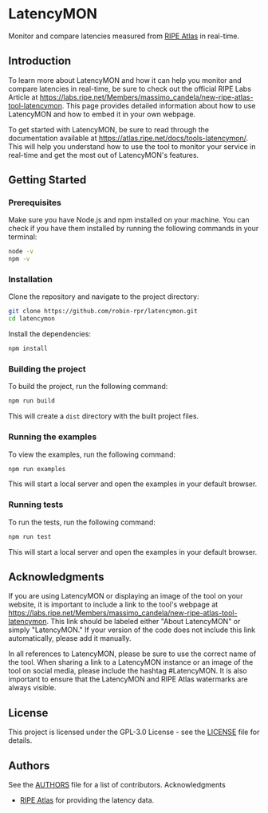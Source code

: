 # LatencyMON

Monitor and compare latencies measured from [RIPE Atlas](https://atlas.ripe.net) in real-time.

## Introduction

To learn more about LatencyMON and how it can help you monitor and compare latencies in real-time, be sure to check out the official RIPE Labs Article at https://labs.ripe.net/Members/massimo_candela/new-ripe-atlas-tool-latencymon. This page provides detailed information about how to use LatencyMON and how to embed it in your own webpage.

To get started with LatencyMON, be sure to read through the documentation available at https://atlas.ripe.net/docs/tools-latencymon/. This will help you understand how to use the tool to monitor your service in real-time and get the most out of LatencyMON's features.

## Getting Started

### Prerequisites
Make sure you have Node.js and npm installed on your machine. You can check if you have them installed by running the following commands in your terminal:

```bash
node -v
npm -v
```

### Installation
Clone the repository and navigate to the project directory:

```bash
git clone https://github.com/robin-rpr/latencymon.git
cd latencymon
```

Install the dependencies:

```bash
npm install
```

### Building the project
To build the project, run the following command:

```bash
npm run build
```
This will create a `dist` directory with the built project files.

### Running the examples
To view the examples, run the following command:

```bash
npm run examples
```
This will start a local server and open the examples in your default browser.

### Running tests
To run the tests, run the following command:

```bash
npm run test
```

This will start a local server and open the examples in your default browser.

## Acknowledgments
If you are using LatencyMON or displaying an image of the tool on your website, it is important to include a link to the tool's webpage at https://labs.ripe.net/Members/massimo_candela/new-ripe-atlas-tool-latencymon. This link should be labeled either "About LatencyMON" or simply "LatencyMON." If your version of the code does not include this link automatically, please add it manually.

In all references to LatencyMON, please be sure to use the correct name of the tool. When sharing a link to a LatencyMON instance or an image of the tool on social media, please include the hashtag #LatencyMON. It is also important to ensure that the LatencyMON and RIPE Atlas watermarks are always visible.

## License
This project is licensed under the GPL-3.0 License - see the [LICENSE](./LICENSE) file for details.

## Authors

See the [AUTHORS](./AUTHORS) file for a list of contributors.
Acknowledgments

- [RIPE Atlas](https://atlas.ripe.net) for providing the latency data.